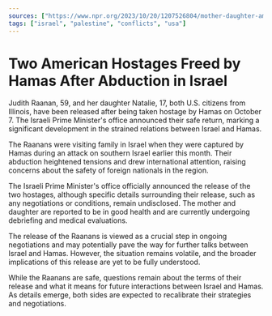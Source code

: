 ```yaml
---
sources: ["https://www.npr.org/2023/10/20/1207526804/mother-daughter-american-hostages-released-israel-hamas", "https://www.reuters.com/world/biden-seek-billions-military-aid-israel-invasion-gaza-nears-2023-10-20/"]
tags: ["israel", "palestine", "conflicts", "usa"]
---
```


# Two American Hostages Freed by Hamas After Abduction in Israel

Judith Raanan, 59, and her daughter Natalie, 17, both U.S. citizens from Illinois, have been released after being taken hostage by Hamas on October 7. The Israeli Prime Minister's office announced their safe return, marking a significant development in the strained relations between Israel and Hamas.

The Raanans were visiting family in Israel when they were captured by Hamas during an attack on southern Israel earlier this month. Their abduction heightened tensions and drew international attention, raising concerns about the safety of foreign nationals in the region.

The Israeli Prime Minister's office officially announced the release of the two hostages, although specific details surrounding their release, such as any negotiations or conditions, remain undisclosed. The mother and daughter are reported to be in good health and are currently undergoing debriefing and medical evaluations.

The release of the Raanans is viewed as a crucial step in ongoing negotiations and may potentially pave the way for further talks between Israel and Hamas. However, the situation remains volatile, and the broader implications of this release are yet to be fully understood.

While the Raanans are safe, questions remain about the terms of their release and what it means for future interactions between Israel and Hamas. As details emerge, both sides are expected to recalibrate their strategies and negotiations.
